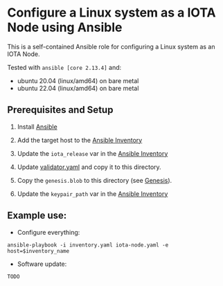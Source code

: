 # Configure a Linux system as a IOTA Node using Ansible

This is a self-contained Ansible role for configuring a Linux system as an IOTA Node.

Tested with `ansible [core 2.13.4]` and:

- ubuntu 20.04 (linux/amd64) on bare metal
- ubuntu 22.04 (linux/amd64) on bare metal

## Prerequisites and Setup

1. Install [Ansible](https://docs.ansible.com/ansible/latest/installation_guide/intro_installation.html)

2. Add the target host to the [Ansible Inventory](./inventory.yaml)

3. Update the `iota_release` var in the [Ansible Inventory](./inventory.yaml)

4. Update [validator.yaml](../config/validator.yaml) and copy it to this directory.

5. Copy the `genesis.blob` to this directory (see [Genesis](https://docs.iota.org/operator/genesis)).

6. Update the `keypair_path` var in the [Ansible Inventory](./inventory.yaml)

## Example use:

- Configure everything:

`ansible-playbook -i inventory.yaml iota-node.yaml -e host=$inventory_name`

- Software update:

`TODO`

